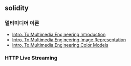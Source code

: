 ## solidity


### 멀티미디어 이론
 - [Intro. To Multimedia Engineering Introduction](https://github.com/lgvv/wiki/issues/1)
 - [Intro. To Multimedia Engineering Image Representation](https://github.com/lgvv/wiki/issues/2)
 - [Intro. To Multimedia Engineering Color Models](https://github.com/lgvv/wiki/issues/3)

### HTTP Live Streaming
